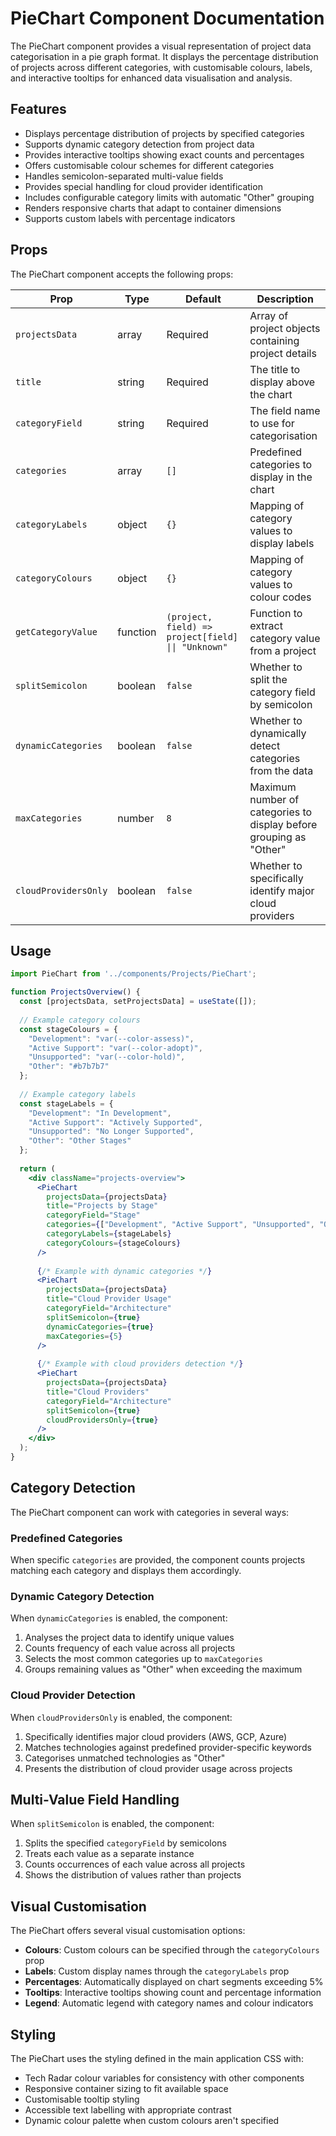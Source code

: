 # PieChart Component Documentation

The PieChart component provides a visual representation of project data categorisation in a pie graph format. It displays the percentage distribution of projects across different categories, with customisable colours, labels, and interactive tooltips for enhanced data visualisation and analysis.

## Features

- Displays percentage distribution of projects by specified categories
- Supports dynamic category detection from project data
- Provides interactive tooltips showing exact counts and percentages
- Offers customisable colour schemes for different categories
- Handles semicolon-separated multi-value fields
- Provides special handling for cloud provider identification
- Includes configurable category limits with automatic "Other" grouping
- Renders responsive charts that adapt to container dimensions
- Supports custom labels with percentage indicators

## Props

The PieChart component accepts the following props:

| Prop | Type | Default | Description |
|------|------|---------|-------------|
| `projectsData` | array | Required | Array of project objects containing project details |
| `title` | string | Required | The title to display above the chart |
| `categoryField` | string | Required | The field name to use for categorisation |
| `categories` | array | `[]` | Predefined categories to display in the chart |
| `categoryLabels` | object | `{}` | Mapping of category values to display labels |
| `categoryColours` | object | `{}` | Mapping of category values to colour codes |
| `getCategoryValue` | function | `(project, field) => project[field] \|\| "Unknown"` | Function to extract category value from a project |
| `splitSemicolon` | boolean | `false` | Whether to split the category field by semicolon |
| `dynamicCategories` | boolean | `false` | Whether to dynamically detect categories from the data |
| `maxCategories` | number | `8` | Maximum number of categories to display before grouping as "Other" |
| `cloudProvidersOnly` | boolean | `false` | Whether to specifically identify major cloud providers |

## Usage

```jsx
import PieChart from '../components/Projects/PieChart';

function ProjectsOverview() {
  const [projectsData, setProjectsData] = useState([]);
  
  // Example category colours
  const stageColours = {
    "Development": "var(--color-assess)",
    "Active Support": "var(--color-adopt)",
    "Unsupported": "var(--color-hold)",
    "Other": "#b7b7b7"
  };
  
  // Example category labels
  const stageLabels = {
    "Development": "In Development",
    "Active Support": "Actively Supported",
    "Unsupported": "No Longer Supported",
    "Other": "Other Stages"
  };
  
  return (
    <div className="projects-overview">
      <PieChart
        projectsData={projectsData}
        title="Projects by Stage"
        categoryField="Stage"
        categories={["Development", "Active Support", "Unsupported", "Other"]}
        categoryLabels={stageLabels}
        categoryColours={stageColours}
      />
      
      {/* Example with dynamic categories */}
      <PieChart
        projectsData={projectsData}
        title="Cloud Provider Usage"
        categoryField="Architecture"
        splitSemicolon={true}
        dynamicCategories={true}
        maxCategories={5}
      />
      
      {/* Example with cloud providers detection */}
      <PieChart
        projectsData={projectsData}
        title="Cloud Providers"
        categoryField="Architecture"
        splitSemicolon={true}
        cloudProvidersOnly={true}
      />
    </div>
  );
}
```

## Category Detection

The PieChart component can work with categories in several ways:

### Predefined Categories
When specific `categories` are provided, the component counts projects matching each category and displays them accordingly.

### Dynamic Category Detection
When `dynamicCategories` is enabled, the component:

1. Analyses the project data to identify unique values
2. Counts frequency of each value across all projects
3. Selects the most common categories up to `maxCategories`
4. Groups remaining values as "Other" when exceeding the maximum

### Cloud Provider Detection
When `cloudProvidersOnly` is enabled, the component:

1. Specifically identifies major cloud providers (AWS, GCP, Azure)
2. Matches technologies against predefined provider-specific keywords
3. Categorises unmatched technologies as "Other"
4. Presents the distribution of cloud provider usage across projects

## Multi-Value Field Handling

When `splitSemicolon` is enabled, the component:

1. Splits the specified `categoryField` by semicolons
2. Treats each value as a separate instance
3. Counts occurrences of each value across all projects
4. Shows the distribution of values rather than projects

## Visual Customisation

The PieChart offers several visual customisation options:

- **Colours**: Custom colours can be specified through the `categoryColours` prop
- **Labels**: Custom display names through the `categoryLabels` prop
- **Percentages**: Automatically displayed on chart segments exceeding 5%
- **Tooltips**: Interactive tooltips showing count and percentage information
- **Legend**: Automatic legend with category names and colour indicators

## Styling

The PieChart uses the styling defined in the main application CSS with:

- Tech Radar colour variables for consistency with other components
- Responsive container sizing to fit available space
- Customisable tooltip styling
- Accessible text labelling with appropriate contrast
- Dynamic colour palette when custom colours aren't specified
